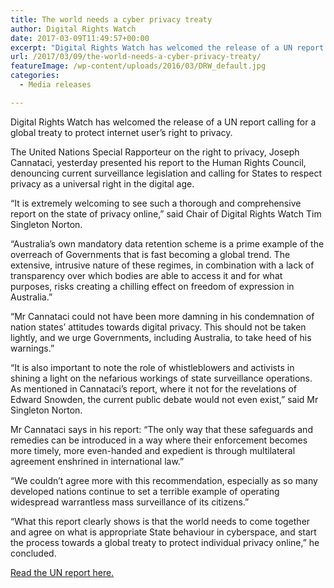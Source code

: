 ```yaml
---
title: The world needs a cyber privacy treaty
author: Digital Rights Watch
date: 2017-03-09T11:49:57+00:00
excerpt: "Digital Rights Watch has welcomed the release of a UN report calling for a global treaty to protect internet user's right to privacy."
url: /2017/03/09/the-world-needs-a-cyber-privacy-treaty/
featureImage: /wp-content/uploads/2016/03/DRW_default.jpg
categories:
  - Media releases

---
```

Digital Rights Watch has welcomed the release of a UN report calling for a global treaty to protect internet user&#8217;s right to privacy.

The United Nations Special Rapporteur on the right to privacy, Joseph Cannataci, yesterday presented his report to the Human Rights Council, denouncing current surveillance legislation and calling for States to respect privacy as a universal right in the digital age.

&#8220;It is extremely welcoming to see such a thorough and comprehensive report on the state of privacy online,&#8221; said Chair of Digital Rights Watch Tim Singleton Norton.

&#8220;Australia&#8217;s own mandatory data retention scheme is a prime example of the overreach of Governments that is fast becoming a global trend. The extensive, intrusive nature of these regimes, in combination with a lack of transparency over which bodies are able to access it and for what purposes, risks creating a chilling effect on freedom of expression in Australia.&#8221;

&#8220;Mr Cannataci could not have been more damning in his condemnation of nation states&#8217; attitudes towards digital privacy. This should not be taken lightly, and we urge Governments, including Australia, to take heed of his warnings.&#8221;

&#8220;It is also important to note the role of whistleblowers and activists in shining a light on the nefarious workings of state surveillance operations. As mentioned in Cannataci&#8217;s report, where it not for the revelations of Edward Snowden, the current public debate would not even exist,&#8221; said Mr Singleton Norton.

Mr Cannataci says in his report: &#8220;The only way that these safeguards and remedies can be introduced in a way where their enforcement becomes more timely, more even-handed and expedient is through multilateral agreement enshrined in international law.&#8221;

&#8220;We couldn&#8217;t agree more with this recommendation, especially as so many developed nations continue to set a terrible example of operating widespread warrantless mass surveillance of its citizens.&#8221;

&#8220;What this report clearly shows is that the world needs to come together and agree on what is appropriate State behaviour in cyberspace, and start the process towards a global treaty to protect individual privacy online,&#8221; he concluded.



[Read the UN report here.][1]

 [1]: http://www.ohchr.org/EN/NewsEvents/Pages/DisplayNews.aspx?NewsID=21321&LangID=E